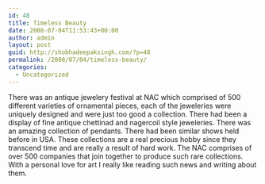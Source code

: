 ```yaml
---
id: 48
title: Timeless Beauty
date: 2008-07-04T11:53:43+00:00
author: admin
layout: post
guid: http://shobhadeepaksingh.com/?p=48
permalink: /2008/07/04/timeless-beauty/
categories:
  - Uncategorized
---
```

There was an antique jewelery festival at NAC which comprised of 500 different varieties of ornamental pieces, each of the jeweleries were uniquely designed and were just too good a collection. There had been a display of fine antique chettinad and nagercoil style jeweleries. There was an amazing collection of pendants. There had been similar shows held before in USA. These collections are a real precious hobby since they transcend time and are really a result of hard work. The NAC comprises of over 500 companies that join together to produce such rare collections. With a personal love for art I really like reading such news and writing about them.